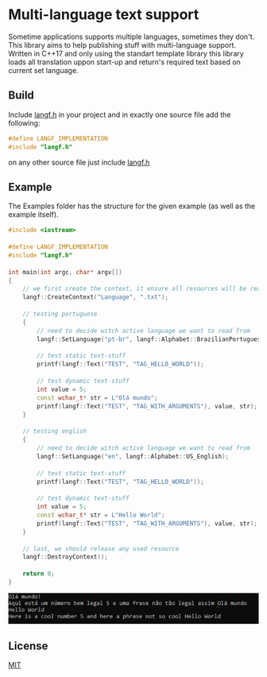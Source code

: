 # Multi-language text support
Sometime applications supports multiple languages, sometimes they don't. This library aims to help publishing stuff with multi-language support. Written in C++17 and only using the standart template library this library loads all translation uppon start-up and return's required text based on current set language.

## Build
Include [langf.h](https://github.com/franzpedd/langf/blob/main/langf.h) in your project and in exactly one source file add the following:
```cpp
#define LANGF_IMPLEMENTATION
#include "langf.h"
```
on any other source file just include [langf.h](https://github.com/franzpedd/langf/blob/main/langf.h) 

## Example
The Examples folder has the structure for the given example (as well as the example itself).
```cpp
#include <iostream>

#define LANGF_IMPLEMENTATION
#include "langf.h"

int main(int argc, char* argv[])
{
    // we first create the context, it ensure all resources will be ready for the translations
    langf::CreateContext("Language", ".txt");

    // testing portuguese
    {
        // need to decide witch active language we want to read from
        langf::SetLanguage("pt-br", langf::Alphabet::BrazilianPortuguese);

        // test static text-stuff
        printf(langf::Text("TEST", "TAG_HELLO_WORLD"));

        // test dynamic text-stuff
        int value = 5;
        const wchar_t* str = L"Olá mundo";
        printf(langf::Text("TEST", "TAG_WITH_ARGUMENTS"), value, str);
    }
    
    // testing english
    {
        // need to decide witch active language we want to read from
        langf::SetLanguage("en", langf::Alphabet::US_English);
        
        // test static text-stuff
        printf(langf::Text("TEST", "TAG_HELLO_WORLD"));
        
        // test dynamic text-stuff
        int value = 5;
        const wchar_t* str = L"Hello World";
        printf(langf::Text("TEST", "TAG_WITH_ARGUMENTS"), value, str);
    }

    // last, we should release any used resource
    langf::DestroyContext();

    return 0;
}
```
![Screenshot](Example/output.jpg)
## License
[MIT](https://choosealicense.com/licenses/mit/)

